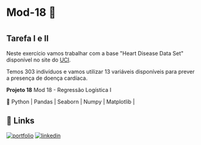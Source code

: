 # Mod-18 🎈

# 
## Tarefa I e II

Neste exercício vamos trabalhar com a base "Heart Disease Data Set" disponível no site do [UCI](https://archive.ics.uci.edu/ml/datasets/heart+disease).

Temos 303 indivíduos e vamos utilizar 13 variáveis disponíveis para prever a presença de doença cardíaca.

**Projeto 18**
   Mod 18 - Regressão Logística I

   🐍 Python | Pandas | Seaborn | Numpy | Matplotlib | 


   ## 🔗 Links
[![portfolio](https://img.shields.io/badge/my_portfolio-000?style=for-the-badge&logo=ko-fi&logoColor=white)](https://github.com/sanregi/Portfolio)
[![linkedin](https://img.shields.io/badge/linkedin-0A66C2?style=for-the-badge&logo=linkedin&logoColor=white)](https://www.linkedin.com/in/regis-sandes/)
